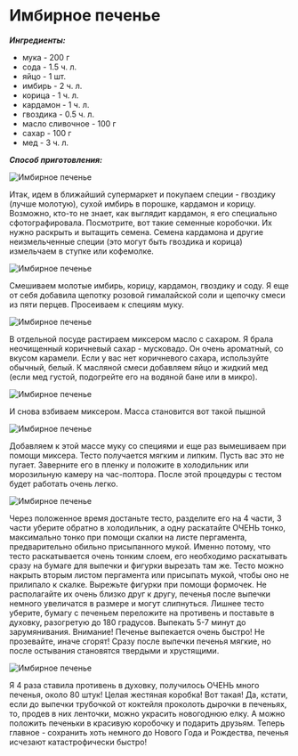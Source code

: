 # Имбирное печенье
***Ингредиенты:***

- мука - 200 г
- сода - 1.5 ч. л.
- яйцо - 1 шт.
- имбирь - 2 ч. л.
- корица - 1 ч. л.
- кардамон - 1 ч. л.
- гвоздика - 0.5 ч. л.
- масло сливочное - 100 г
- сахар - 100 г
- мед - 3 ч. л.

***Способ приготовления:***

![Имбирное печенье](/images/Kulinar/Vipechka/imbir_coock-01.jpg 'Имбирное печенье')

Итак, идем в ближайший супермаркет и покупаем специи - гвоздику (лучше молотую), сухой имбирь в порошке, кардамон и корицу. Возможно, кто-то не знает, как выглядит кардамон, я его специально сфотографировала. Посмотрите, вот такие семенные коробочки. Их нужно раскрыть и вытащить семена. Семена кардамона и другие неизмельченные специи (это могут быть гвоздика и корица) измельчаем в ступке или кофемолке.

![Имбирное печенье](/images/Kulinar/Vipechka/imbir_coock-02.jpg 'Имбирное печенье')

Смешиваем молотые имбирь, корицу, кардамон, гвоздику и соду. Я еще от себя добавила щепотку розовой гималайской соли и щепочку смеси из пяти перцев. Просеиваем к специям муку.

![Имбирное печенье](/images/Kulinar/Vipechka/imbir_coock-03.jpg 'Имбирное печенье')

В отдельной посуде растираем миксером масло с сахаром. Я брала неочищенный коричневый сахар - мусковадо. Он очень ароматный, со вкусом карамели. Если у вас нет коричневого сахара, используйте обычный, белый. К масляной смеси добавляем яйцо и жидкий мед (если мед густой, подогрейте его на водяной бане или в микро).

![Имбирное печенье](/images/Kulinar/Vipechka/imbir_coock-04.jpg 'Имбирное печенье')

И снова взбиваем миксером. Масса становится вот такой пышной

![Имбирное печенье](/images/Kulinar/Vipechka/imbir_coock-05.jpg 'Имбирное печенье')

Добавляем к этой массе муку со специями и еще раз вымешиваем при помощи миксера. Тесто получается мягким и липким. Пусть вас это не пугает. Заверните его в пленку и положите в холодильник или морозильную камеру на час-полтора. После этой процедуры с тестом будет работать очень легко.

![Имбирное печенье](/images/Kulinar/Vipechka/imbir_coock-06.jpg 'Имбирное печенье')

Через положенное время достаньте тесто, разделите его на 4 части, 3 части уберите обратно в холодильник, а одну раскатайте ОЧЕНЬ тонко, максимально тонко при помощи скалки на листе пергамента, предварительно обильно присыпанного мукой. Именно потому, что тесто раскатывается очень тонким слоем, его необходимо раскатывать сразу на бумаге для выпечки и фигурки вырезать там же. Тесто можно накрыть вторым листом пергамента или присыпать мукой, чтобы оно не прилипало к скалке. Вырежьте фигурки при помощи формочек. Не располагайте их очень близко друг к другу, печенья после выпечки немного увеличатся в размере и могут слипнуться. Лишнее тесто уберите, бумагу с печеньем переложите на противень и поставьте в духовку, разогретую до 180 градусов. Выпекать 5-7 минут до зарумянивания. Внимание! Печенье выпекается очень быстро! Не прозевайте, иначе сгорят! Сразу после выпечки печенья мягкие, но после остывания становятся твердыми и хрустящими.

![Имбирное печенье](/images/Kulinar/Vipechka/imbir_coock-07.jpg 'Имбирное печенье')

Я 4 раза ставила противень в духовку, получилось ОЧЕНЬ много печенья, около 80 штук! Целая жестяная коробка! Вот такая! Да, кстати, если до выпечки трубочкой от коктейля проколоть дырочки в печеньях, то, продев в них ленточки, можно украсить новогоднюю елку. А можно положить печеньки в красивую коробочку и подарить друзьям. Теперь главное - сохранить хоть немного до Нового Года и Рождества, печенья исчезают катастрофически быстро!
